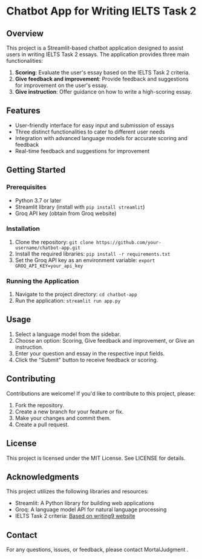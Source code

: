 # Chatbot App for Writing IELTS Task 2

## Overview
This project is a Streamlit-based chatbot application designed to assist users in writing IELTS Task 2 essays. The application provides three main functionalities:

1. **Scoring**: Evaluate the user's essay based on the IELTS Task 2 criteria.
2. **Give feedback and improvement**: Provide feedback and suggestions for improvement on the user's essay.
3. **Give instruction**: Offer guidance on how to write a high-scoring essay.

## Features
- User-friendly interface for easy input and submission of essays
- Three distinct functionalities to cater to different user needs
- Integration with advanced language models for accurate scoring and feedback
- Real-time feedback and suggestions for improvement

## Getting Started
### Prerequisites
- Python 3.7 or later
- Streamlit library (install with `pip install streamlit`)
- Groq API key (obtain from Groq website)

### Installation
1. Clone the repository: `git clone https://github.com/your-username/chatbot-app.git`
2. Install the required libraries: `pip install -r requirements.txt`
3. Set the Groq API key as an environment variable: `export GROQ_API_KEY=your_api_key`

### Running the Application
1. Navigate to the project directory: `cd chatbot-app`
2. Run the application: `streamlit run app.py`

## Usage
1. Select a language model from the sidebar.
2. Choose an option: Scoring, Give feedback and improvement, or Give an instruction.
3. Enter your question and essay in the respective input fields.
4. Click the "Submit" button to receive feedback or scoring.

## Contributing
Contributions are welcome! If you'd like to contribute to this project, please:
1. Fork the repository.
2. Create a new branch for your feature or fix.
3. Make your changes and commit them.
4. Create a pull request.

## License
This project is licensed under the MIT License. See LICENSE for details.

## Acknowledgments
This project utilizes the following libraries and resources:
- Streamlit: A Python library for building web applications
- Groq: A language model API for natural language processing
- IELTS Task 2 criteria: [Based on writing9 website](https://writing9.com/)

## Contact
For any questions, issues, or feedback, please contact MortalJudgment
.

